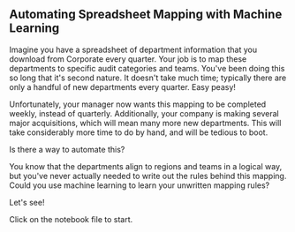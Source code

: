 ## Automating Spreadsheet Mapping with Machine Learning

Imagine you have a spreadsheet of department information that you download from Corporate every quarter. Your job is to map these departments to specific audit categories and teams. You've been doing this so long that it's second nature. It doesn't take much time; typically there are only a handful of new departments every quarter. Easy peasy!

Unfortunately, your manager now wants this mapping to be completed weekly, instead of quarterly. Additionally, your company is making several major acquisitions, which will mean many more new departments. This will take considerably more time to do by hand, and will be tedious to boot.

Is there a way to automate this?

You know that the departments align to regions and teams in a logical way, but you've never actually needed to write out the rules behind this mapping. Could you use machine learning to learn your unwritten mapping rules?

Let's see!

Click on the notebook file to start.
